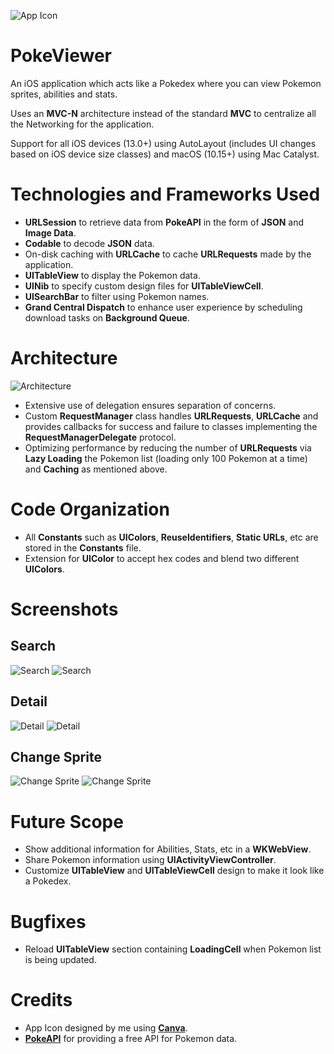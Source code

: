 ![App Icon](https://github.com/rohit-lunavara/PokeViewer/blob/master/PokeViewer/Assets.xcassets/AppIcon.appiconset/180.png?raw=true)

# PokeViewer

An iOS application which acts like a Pokedex where you can view Pokemon sprites, abilities and stats.

Uses an **MVC-N** architecture instead of the standard **MVC** to centralize all the Networking for the application.

Support for all iOS devices (13.0+) using AutoLayout (includes UI changes based on iOS device size classes) and macOS (10.15+) using Mac Catalyst.

# Technologies and Frameworks Used

- **URLSession** to retrieve data from **PokeAPI** in the form of **JSON** and **Image Data**.
- **Codable** to decode **JSON** data.
- On-disk caching with **URLCache** to cache **URLRequests** made by the application.
- **UITableView** to display the Pokemon data.
- **UINib** to specify custom design files for **UITableViewCell**.
- **UISearchBar** to filter using Pokemon names.
- **Grand Central Dispatch** to enhance user experience by scheduling download tasks on **Background Queue**.

# Architecture

![Architecture](https://github.com/rohit-lunavara/PokeViewer/blob/master/PokeViewer-Class-Diagram.svg?raw=true)

- Extensive use of delegation ensures separation of concerns.
- Custom **RequestManager** class handles **URLRequests**, **URLCache** and provides callbacks for success and failure to classes implementing the **RequestManagerDelegate** protocol.
- Optimizing performance by reducing the number of **URLRequests** via **Lazy Loading** the Pokemon list (loading only 100 Pokemon at a time) and **Caching** as mentioned above.

# Code Organization

- All **Constants** such as **UIColors**, **ReuseIdentifiers**, **Static URLs**, etc are stored in the **Constants** file.
- Extension for **UIColor** to accept hex codes and blend two different **UIColors**.

# Screenshots

## Search

![Search](https://github.com/rohit-lunavara/PokeViewer/blob/master/Device%20Mockups/Search_iphone.png?raw=true)
![Search](https://github.com/rohit-lunavara/PokeViewer/blob/master/Device%20Mockups/Search_ipad.png?raw=true)

## Detail

![Detail](https://github.com/rohit-lunavara/PokeViewer/blob/master/Device%20Mockups/Detail_iphone.png?raw=true)
![Detail](https://github.com/rohit-lunavara/PokeViewer/blob/master/Device%20Mockups/Detail_ipad.png?raw=true)

## Change Sprite

![Change Sprite](https://github.com/rohit-lunavara/PokeViewer/blob/master/Device%20Mockups/Detail-Change-Sprite_iphone.png?raw=true)
![Change Sprite](https://github.com/rohit-lunavara/PokeViewer/blob/master/Device%20Mockups/Detail-Change-Sprite_ipad.png?raw=true)

# Future Scope

- Show additional information for Abilities, Stats, etc in a **WKWebView**.
- Share Pokemon information using **UIActivityViewController**.
- Customize **UITableView** and **UITableViewCell** design to make it look like a Pokedex.

# Bugfixes

- Reload **UITableView** section containing **LoadingCell** when Pokemon list is being updated.

# Credits

- App Icon designed by me using [**Canva**](https://www.canva.com/).
- [**PokeAPI**](https://pokeapi.co/) for providing a free API for Pokemon data.

